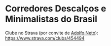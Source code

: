 # Corredores Descalços e Minimalistas do Brasil

Clube no Strava (por convite de [Adolfo Neto](https://www.strava.com/athletes/1050605)): <https://www.strava.com/clubs/454494>
